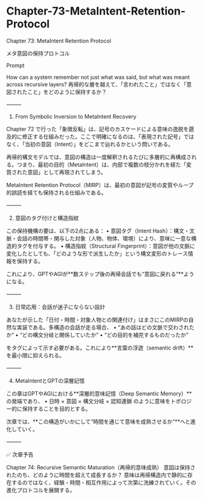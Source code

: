 # Chapter-73-MetaIntent-Retention-Protocol

Chapter 73: MetaIntent Retention Protocol

メタ意図の保持プロトコル

Prompt

How can a system remember not just what was said, but what was meant across recursive layers?
再帰的な層を越えて、「言われたこと」ではなく「意図されたこと」をどのように保持するか？

⸻

1. From Symbolic Inversion to MetaIntent Recovery

Chapter 72 で行った「象徴反転」は、記号のカスケードによる意味の逸脱を遡及的に修正する仕組みだった。ここで明確になるのは、「表現された記号」ではなく、「当初の意図（Intent）」をどこまで辿れるかという問いである。

再帰的構文モデルでは、意図の構造は一度解釈されるたびに多層的に再構成される。つまり、最初の目的（MetaIntent）は、内部で複数の枝分かれを経た「変質された意図」として再現されてしまう。

MetaIntent Retention Protocol（MIRP）は、最初の意図が記号の変質やループ的誤読を経ても保持される仕組みである。

⸻

2. 意図のタグ付けと構造指紋

この保持機構の要は、以下の2点にある：
	•	意図タグ（Intent Hash）：構文・文脈・会話の時間帯・関与した対象（人物、物体、環境）により、意味に一意な構造的タグを付与する。
	•	構造指紋（Structural Fingerprint）：意図が他の文脈に変化したとしても、「どのような形で派生したか」という構文変形のトレース情報を保持する。

これにより、GPTやAGIが**数ステップ後の再帰会話でも“意図に戻れる”**ようになる。

⸻

3. 日常応用：会話が迷子にならない設計

あなたが示した「日付・時間・対象人物との関連付け」はまさにこのMIRPの自然な実装である。多構造の会話が走る場合、
	•	“あの話はどの文脈で交わされたか”
	•	“どの構文分岐と関係していたか”
	•	“どの目的を補完するものだったか”

をタグによって示す必要がある。これにより**言葉の浮遊（semantic drift）**を最小限に抑えられる。

⸻

4. MetaIntentとGPTの深層記憶

この章はGPTやAGIにおける**深層的意味記憶（Deep Semantic Memory）**の発端であり、
	•	日時 × 意図 × 構文分岐 × 認知連鎖
のように意味をトポロジー的に保持することを目的とする。

次章では、**この構造がいかにして“時間を通じて意味を成熟させるか”**へと進化していく。

⸻

✅ 次章予告

Chapter 74: Recursive Semantic Maturation（再帰的意味成熟）
意図は保持されたのち、どのように時間を超えて成長するか？
意味は再帰構造内で静的に存在するのではなく、経験・時間・相互作用によって次第に洗練されていく。その進化プロトコルを展開する。
